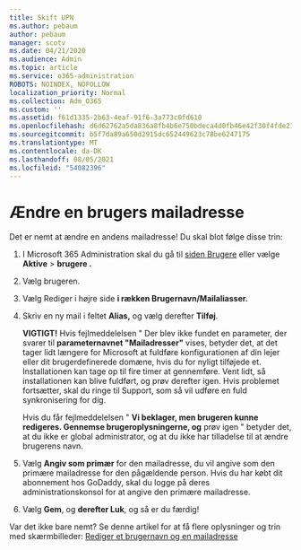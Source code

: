 ```yaml
---
title: Skift UPN
ms.author: pebaum
author: pebaum
manager: scotv
ms.date: 04/21/2020
ms.audience: Admin
ms.topic: article
ms.service: o365-administration
ROBOTS: NOINDEX, NOFOLLOW
localization_priority: Normal
ms.collection: Adm_O365
ms.custom: ''
ms.assetid: f61d1335-2b63-4eaf-91f6-3a773c0fd610
ms.openlocfilehash: d6d62762a5da836a8fb4b6e750bdeca4d0fb46e42f30f4fde2183550e5d2210f
ms.sourcegitcommit: b5f7da89a650d2915dc652449623c78be6247175
ms.translationtype: MT
ms.contentlocale: da-DK
ms.lasthandoff: 08/05/2021
ms.locfileid: "54082396"
---
```

# <a name="change-a-users-email-address"></a>Ændre en brugers mailadresse

Det er nemt at ændre en andens mailadresse! Du skal blot følge disse trin:
  
1. I Microsoft 365 Administration skal du gå til [siden Brugere](https://go.microsoft.com/fwlink/p/?linkid=834822) eller vælge **Aktive** \> **brugere .**
    
2. Vælg brugeren.
    
3. Vælg Rediger i højre side **i rækken Brugernavn/Mailaliasser.** 
    
4. Skriv en ny mail i feltet **Alias,** og vælg derefter **Tilføj**.
    
    **VIGTIGT!** Hvis fejlmeddelelsen " Der blev ikke fundet en parameter, der svarer til **parameternavnet "Mailadresser"** vises, betyder det, at det tager lidt længere for Microsoft at fuldføre konfigurationen af din lejer eller dit brugerdefinerede domæne, hvis du for nyligt tilføjede et. Installationen kan tage op til fire timer at gennemføre. Vent lidt, så installationen kan blive fuldført, og prøv derefter igen. Hvis problemet fortsætter, skal du ringe til Support, som så vil udføre en fuld synkronisering for dig.
    
    Hvis du får fejlmeddelelsen " **Vi beklager, men brugeren kunne redigeres. Gennemse brugeroplysningerne, og** prøv igen " betyder det, at du ikke er global administrator, og at du ikke har tilladelse til at ændre brugerens navn.
    
5. Vælg **Angiv som primær** for den mailadresse, du vil angive som den primære mailadresse for den pågældende person. Hvis du har købt dit abonnement hos GoDaddy, skal du logge på deres administrationskonsol for at angive den primære mailadresse. 
    
6. Vælg **Gem**, og **derefter Luk**, og så er du færdig!
    
Var det ikke bare nemt? Se denne artikel for at få flere oplysninger og trin med skærmbilleder: [Rediger et brugernavn og en mailadresse](https://docs.microsoft.com/microsoft-365/admin/add-users/change-a-user-name-and-email-address)
  

